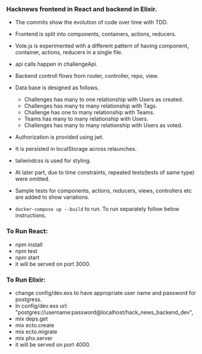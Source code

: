 ### Hacknews frontend in React and backend in Elixir.

- The commits show the evolution of code over time with TDD.
- Frontend is split into components, containers, actions, reducers.
- Vote.js is experimented with a different pattern of having component, container, actions, reducers in a single file.
- api calls happen in challengeApi.
- Backend controll flows from router, controller, repo, view.
- Data base is designed as follows.
    - Challenges has many to one relationship with Users as created.
    - Challenges has many to many relationship with Tags.
    - Challenge has one to many relationship with Teams.
    - Teams has many to many relationship with Users.
    - Challenges has many to many relationship with Users as voted.
- Authorization is provided using jwt.
- It is persisted in localStorage across relaunches.
- tailwindcss is used for styling.
- At later part, due to time constraints, repeated tests(tests of same type) were omitted.
- Sample tests for components, actions, reducers, views, controllers etc are added to show variations.

- `docker-compose up --build` to run. To run separately follow below instructions.

### To Run React:
- npm install
- npm test
- npm start
- it will be served on port 3000.

### To Run Elixir:
- change config/dev.exs to have appropriate user name and password for postgress.
- In config/dev.exs url: "postgres://username:password@localhost/hack_news_backend_dev",
- mix deps.get
- mix ecto.create
- mix ecto.migrate
- mix phx.server
- it will be served on port 4000.
